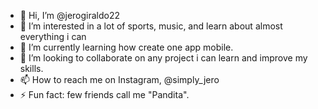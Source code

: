 - 👋 Hi, I’m @jerogiraldo22
- 👀 I’m interested in a lot of sports, music, and learn about almost everything i can
- 🌱 I’m currently learning how create one app mobile.
- 💞️ I’m looking to collaborate on any project i can learn and improve my skills.
- 📫 How to reach me on Instagram, @simply_jero
- ⚡ Fun fact: few friends call me "Pandita". 

<!---
jerogiraldo22/jerogiraldo22 is a ✨ special ✨ repository because its `README.md` (this file) appears on your GitHub profile.
You can click the Preview link to take a look at your changes.
--->
